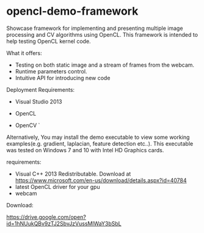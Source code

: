 # opencl-demo-framework

Showcase framework for implementing and presenting multiple image processing and CV algorithms using OpenCL.
This framework is intended to help testing OpenCL kernel code.

What it offers:
- Testing on both static image and a stream of frames from the webcam.
- Runtime parameters control.
- Intuitive API for introducing new code



Deployment Requirements:

- Visual Studio 2013

- OpenCL

- OpenCV
`


Alternatively, You may install the demo executable to view some working examples(e.g. gradient, laplacian, feature detection etc..). This executable was tested on Windows 7 and 10 with Intel HD Graphics cards.

requirements:

- Visual C++ 2013 Redistributable. Download at https://www.microsoft.com/en-us/download/details.aspx?id=40784
- latest OpenCL driver for your gpu
- webcam

Download:

https://drive.google.com/open?id=1hNUukQBv9zTJ2SbvJzVussMlWaY3bSbL

